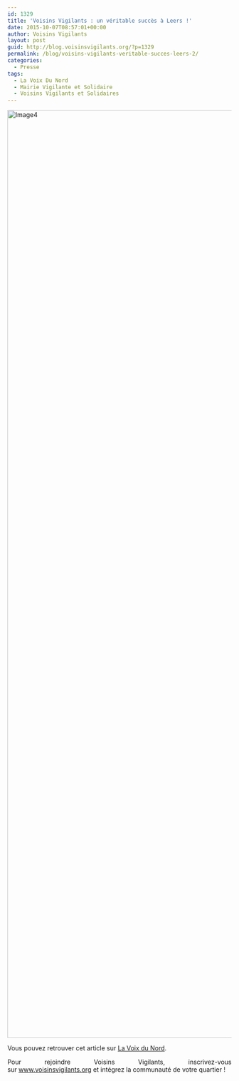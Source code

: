 ```yaml
---
id: 1329
title: 'Voisins Vigilants : un véritable succès à Leers !'
date: 2015-10-07T08:57:01+00:00
author: Voisins Vigilants
layout: post
guid: http://blog.voisinsvigilants.org/?p=1329
permalink: /blog/voisins-vigilants-veritable-succes-leers-2/
categories:
  - Presse
tags:
  - La Voix Du Nord
  - Mairie Vigilante et Solidaire
  - Voisins Vigilants et Solidaires
---
```

[<img class="aligncenter size-full wp-image-1330" src="./../../images/2015/10/Image4.jpg" alt="Image4" width="953" height="2081" />](./../../images/2015/10/Image4.jpg)

<p style="text-align: justify;">
  Vous pouvez retrouver cet article sur <a href="http://www.lavoixdunord.fr/region/leers-la-reunion-publique-sur-le-dispositif-voisins-ia24b58795n3034641">La Voix du Nord</a>.
</p>

<p style="text-align: justify;">
  Pour rejoindre Voisins Vigilants, inscrivez-vous sur <a href="http://www.voisinsvigilants.org">www.voisinsvigilants.org</a> et intégrez la communauté de votre quartier !
</p>

